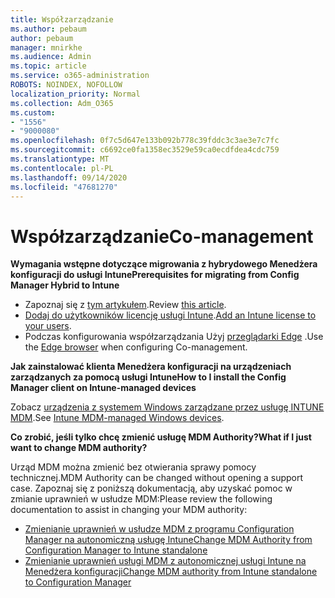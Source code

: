 ```yaml
---
title: Współzarządzanie
ms.author: pebaum
author: pebaum
manager: mnirkhe
ms.audience: Admin
ms.topic: article
ms.service: o365-administration
ROBOTS: NOINDEX, NOFOLLOW
localization_priority: Normal
ms.collection: Adm_O365
ms.custom:
- "1556"
- "9000080"
ms.openlocfilehash: 0f7c5d647e133b092b778c39fddc3c3ae3e7c7fc
ms.sourcegitcommit: c6692ce0fa1358ec3529e59ca0ecdfdea4cdc759
ms.translationtype: MT
ms.contentlocale: pl-PL
ms.lasthandoff: 09/14/2020
ms.locfileid: "47681270"
---
```

# <a name="co-management"></a><span data-ttu-id="ac9e0-102">Współzarządzanie</span><span class="sxs-lookup"><span data-stu-id="ac9e0-102">Co-management</span></span>

<span data-ttu-id="ac9e0-103">**Wymagania wstępne dotyczące migrowania z hybrydowego Menedżera konfiguracji do usługi Intune**</span><span class="sxs-lookup"><span data-stu-id="ac9e0-103">**Prerequisites for migrating from Config Manager Hybrid to Intune**</span></span>

- <span data-ttu-id="ac9e0-104">Zapoznaj się z [tym artykułem](https://docs.microsoft.com/configmgr/mdm/deploy-use/migrate-hybridmdm-to-intunesa).</span><span class="sxs-lookup"><span data-stu-id="ac9e0-104">Review [this article](https://docs.microsoft.com/configmgr/mdm/deploy-use/migrate-hybridmdm-to-intunesa).</span></span>
- <span data-ttu-id="ac9e0-105">[Dodaj do użytkowników licencję usługi Intune](https://docs.microsoft.com/intune/licenses-assign).</span><span class="sxs-lookup"><span data-stu-id="ac9e0-105">[Add an Intune license to your users](https://docs.microsoft.com/intune/licenses-assign).</span></span>
- <span data-ttu-id="ac9e0-106">Podczas konfigurowania współzarządzania Użyj [przeglądarki Edge](https://www.microsoft.com/windows/microsoft-edge) .</span><span class="sxs-lookup"><span data-stu-id="ac9e0-106">Use the [Edge browser](https://www.microsoft.com/windows/microsoft-edge) when configuring Co-management.</span></span>

<span data-ttu-id="ac9e0-107">**Jak zainstalować klienta Menedżera konfiguracji na urządzeniach zarządzanych za pomocą usługi Intune**</span><span class="sxs-lookup"><span data-stu-id="ac9e0-107">**How to I install the Config Manager client on Intune-managed devices**</span></span>

<span data-ttu-id="ac9e0-108">Zobacz [urządzenia z systemem Windows zarządzane przez usługę INTUNE MDM](https://docs.microsoft.com/configmgr/core/clients/deploy/deploy-clients-to-windows-computers#bkmk_mdm).</span><span class="sxs-lookup"><span data-stu-id="ac9e0-108">See [Intune MDM-managed Windows devices](https://docs.microsoft.com/configmgr/core/clients/deploy/deploy-clients-to-windows-computers#bkmk_mdm).</span></span>

<span data-ttu-id="ac9e0-109">**Co zrobić, jeśli tylko chcę zmienić usługę MDM Authority?**</span><span class="sxs-lookup"><span data-stu-id="ac9e0-109">**What if I just want to change MDM authority?**</span></span>

<span data-ttu-id="ac9e0-110">Urząd MDM można zmienić bez otwierania sprawy pomocy technicznej.</span><span class="sxs-lookup"><span data-stu-id="ac9e0-110">MDM Authority can be changed without opening a support case.</span></span> <span data-ttu-id="ac9e0-111">Zapoznaj się z poniższą dokumentacją, aby uzyskać pomoc w zmianie uprawnień w usłudze MDM:</span><span class="sxs-lookup"><span data-stu-id="ac9e0-111">Please review the following documentation to assist in changing your MDM authority:</span></span>

- [<span data-ttu-id="ac9e0-112">Zmienianie uprawnień w usłudze MDM z programu Configuration Manager na autonomiczną usługę Intune</span><span class="sxs-lookup"><span data-stu-id="ac9e0-112">Change MDM Authority from Configuration Manager to Intune standalone</span></span>](https://docs.microsoft.com/configmgr/mdm/deploy-use/migrate-change-mdm-authority)
- [<span data-ttu-id="ac9e0-113">Zmienianie uprawnień usługi MDM z autonomicznej usługi Intune na Menedżera konfiguracji</span><span class="sxs-lookup"><span data-stu-id="ac9e0-113">Change MDM authority from Intune standalone to Configuration Manager</span></span>](https://docs.microsoft.com/configmgr/mdm/deploy-use/change-mdm-authority)

